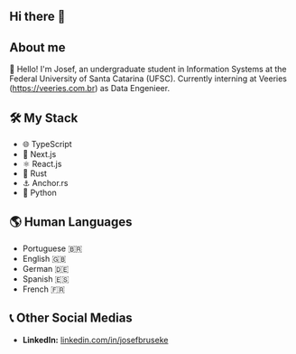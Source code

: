 ## Hi there 👋

## About me

👋 Hello! I'm Josef, an undergraduate student in Information Systems at the Federal University of Santa Catarina (UFSC). Currently interning at Veeries (https://veeries.com.br) as Data Engenieer.


## 🛠️ My Stack
- 🌐 TypeScript
- 🚀 Next.js
- ⚛️ React.js
- 🦀 Rust
- ⚓ Anchor.rs
- 🐍 Python
 
## 🌎 Human Languages
- Portuguese 🇧🇷
- English 🇬🇧
- German  🇩🇪
- Spanish 🇪🇸
- French  🇫🇷


## 📞 Other Social Medias

- **LinkedIn:** [linkedin.com/in/josefbruseke](https://www.linkedin.com/in/josefbruseke)

